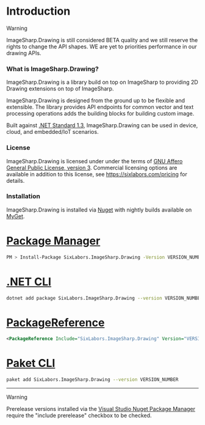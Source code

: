 # Introduction

>[!WARNING]
>ImageSharp.Drawing is still considered BETA quality and we still reserve the rights to change the API shapes. WE are yet to priorities performance in our drawing APIs.

### What is ImageSharp.Drawing?
ImageSharp.Drawing is a library build on top on ImageSharp to providing 2D Drawing extensions on top of ImageSharp.

ImageSharp.Drawing is designed from the ground up to be flexible and extensible. The library provides API endpoints for common vector and text processing operations adds the building blocks for building custom image.

Built against [.NET Standard 1.3](https://docs.microsoft.com/en-us/dotnet/standard/net-standard), ImageSharp.Drawing can be used in device, cloud, and embedded/IoT scenarios.  
  
### License  
ImageSharp.Drawing is licensed under under the terms of [GNU Affero General
Public License, version 3](https://www.gnu.org/licenses/agpl-3.0.en.html). Commercial licensing options are available in addition to this license, see https://sixlabors.com/pricing for details.
  
### Installation
  
ImageSharp.Drawing is installed via [Nuget](https://www.nuget.org/packages/SixLabors.ImageSharp.Drawing) with nightly builds available on [MyGet](https://www.myget.org/feed/sixlabors/package/nuget/SixLabors.ImageSharp.Drawing).

# [Package Manager](#tab/tabid-1)

```bash
PM > Install-Package SixLabors.ImageSharp.Drawing -Version VERSION_NUMBER
```

# [.NET CLI](#tab/tabid-2)

```bash
dotnet add package SixLabors.ImageSharp.Drawing --version VERSION_NUMBER
```

# [PackageReference](#tab/tabid-3)

```xml
<PackageReference Include="SixLabors.ImageSharp.Drawing" Version="VERSION_NUMBER" />
```

# [Paket CLI](#tab/tabid-4)

```bash
paket add SixLabors.ImageSharp.Drawing --version VERSION_NUMBER
```

***

>[!WARNING]
>Prerelease versions installed via the [Visual Studio Nuget Package Manager](https://docs.microsoft.com/en-us/nuget/consume-packages/install-use-packages-visual-studio) require the "include prerelease" checkbox to be checked.